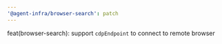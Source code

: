```yaml
---
'@agent-infra/browser-search': patch
---
```


feat(browser-search): support `cdpEndpoint` to connect to remote browser
